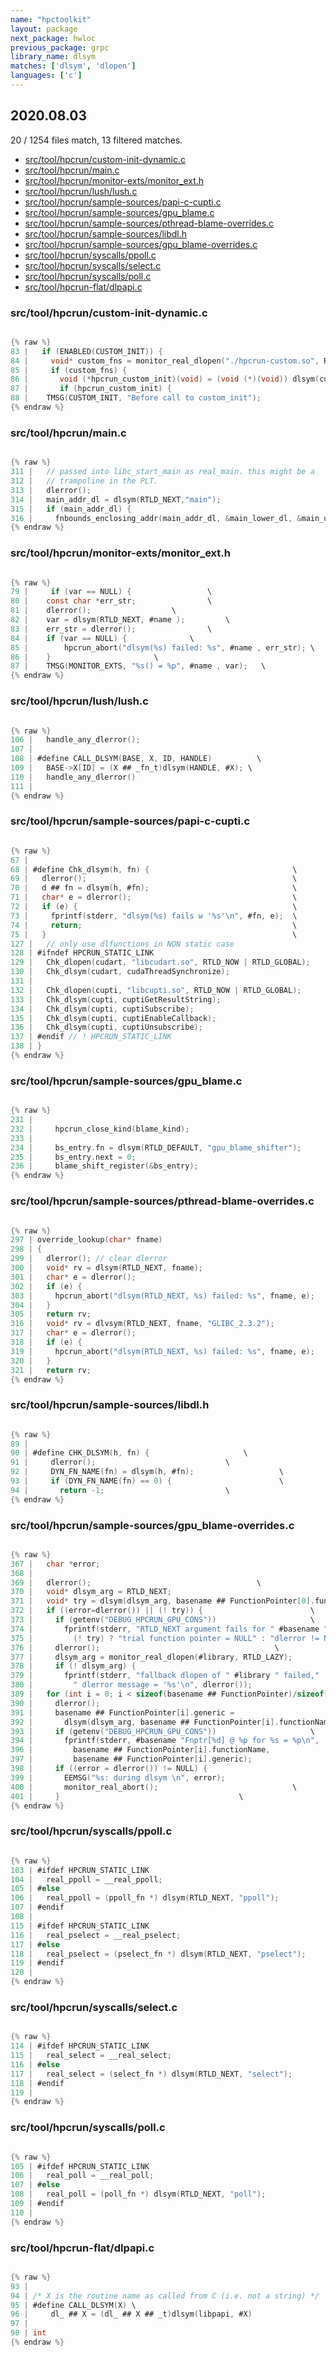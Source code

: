 ```yaml
---
name: "hpctoolkit"
layout: package
next_package: hwloc
previous_package: grpc
library_name: dlsym
matches: ['dlsym', 'dlopen']
languages: ['c']
---
```

## 2020.08.03
20 / 1254 files match, 13 filtered matches.

 - [src/tool/hpcrun/custom-init-dynamic.c](#srctoolhpcruncustom-init-dynamicc)
 - [src/tool/hpcrun/main.c](#srctoolhpcrunmainc)
 - [src/tool/hpcrun/monitor-exts/monitor_ext.h](#srctoolhpcrunmonitor-extsmonitor_exth)
 - [src/tool/hpcrun/lush/lush.c](#srctoolhpcrunlushlushc)
 - [src/tool/hpcrun/sample-sources/papi-c-cupti.c](#srctoolhpcrunsample-sourcespapi-c-cuptic)
 - [src/tool/hpcrun/sample-sources/gpu_blame.c](#srctoolhpcrunsample-sourcesgpu_blamec)
 - [src/tool/hpcrun/sample-sources/pthread-blame-overrides.c](#srctoolhpcrunsample-sourcespthread-blame-overridesc)
 - [src/tool/hpcrun/sample-sources/libdl.h](#srctoolhpcrunsample-sourceslibdlh)
 - [src/tool/hpcrun/sample-sources/gpu_blame-overrides.c](#srctoolhpcrunsample-sourcesgpu_blame-overridesc)
 - [src/tool/hpcrun/syscalls/ppoll.c](#srctoolhpcrunsyscallsppollc)
 - [src/tool/hpcrun/syscalls/select.c](#srctoolhpcrunsyscallsselectc)
 - [src/tool/hpcrun/syscalls/poll.c](#srctoolhpcrunsyscallspollc)
 - [src/tool/hpcrun-flat/dlpapi.c](#srctoolhpcrun-flatdlpapic)

### src/tool/hpcrun/custom-init-dynamic.c

```c

{% raw %}
83 |   if (ENABLED(CUSTOM_INIT)) {
84 |     void* custom_fns = monitor_real_dlopen("./hpcrun-custom.so", RTLD_LAZY);
85 |     if (custom_fns) {
86 |       void (*hpcrun_custom_init)(void) = (void (*)(void)) dlsym(custom_fns, "hpcrun_custom_init");
87 |       if (hpcrun_custom_init) {
88 | 	TMSG(CUSTOM_INIT, "Before call to custom_init");
{% endraw %}

```
### src/tool/hpcrun/main.c

```c

{% raw %}
311 |   // passed into libc_start_main as real_main. this might be a
312 |   // trampoline in the PLT.
313 |   dlerror();
314 |   main_addr_dl = dlsym(RTLD_NEXT,"main");
315 |   if (main_addr_dl) {
316 |     fnbounds_enclosing_addr(main_addr_dl, &main_lower_dl, &main_upper_dl, &lm);
{% endraw %}

```
### src/tool/hpcrun/monitor-exts/monitor_ext.h

```c

{% raw %}
79 |     if (var == NULL) {					\
80 | 	const char *err_str;				\
81 | 	dlerror();					\
82 | 	var = dlsym(RTLD_NEXT, #name );			\
83 | 	err_str = dlerror();				\
84 | 	if (var == NULL) {				\
85 | 	    hpcrun_abort("dlsym(%s) failed: %s", #name , err_str); \
86 | 	}						\
87 | 	TMSG(MONITOR_EXTS, "%s() = %p", #name , var);	\
{% endraw %}

```
### src/tool/hpcrun/lush/lush.c

```c

{% raw %}
106 |   handle_any_dlerror();
107 | 
108 | #define CALL_DLSYM(BASE, X, ID, HANDLE)	       \
109 |   BASE->X[ID] = (X ## _fn_t)dlsym(HANDLE, #X); \
110 |   handle_any_dlerror()
111 |   
{% endraw %}

```
### src/tool/hpcrun/sample-sources/papi-c-cupti.c

```c

{% raw %}
67 | 
68 | #define Chk_dlsym(h, fn) {                                \
69 |   dlerror();                                              \
70 |   d ## fn = dlsym(h, #fn);                                \
71 |   char* e = dlerror();                                    \
72 |   if (e) {                                                \
73 |     fprintf(stderr, "dlsym(%s) fails w '%s'\n", #fn, e);  \
74 |     return;                                               \
75 |   }                                                       \
127 |   // only use dlfunctions in NON static case
128 | #ifndef HPCRUN_STATIC_LINK
129 |   Chk_dlopen(cudart, "libcudart.so", RTLD_NOW | RTLD_GLOBAL);
130 |   Chk_dlsym(cudart, cudaThreadSynchronize);
131 | 
132 |   Chk_dlopen(cupti, "libcupti.so", RTLD_NOW | RTLD_GLOBAL);
133 |   Chk_dlsym(cupti, cuptiGetResultString);
134 |   Chk_dlsym(cupti, cuptiSubscribe);
135 |   Chk_dlsym(cupti, cuptiEnableCallback);
136 |   Chk_dlsym(cupti, cuptiUnsubscribe);
137 | #endif // ! HPCRUN_STATIC_LINK
138 | }
{% endraw %}

```
### src/tool/hpcrun/sample-sources/gpu_blame.c

```c

{% raw %}
231 | 
232 |     hpcrun_close_kind(blame_kind);
233 |     
234 |     bs_entry.fn = dlsym(RTLD_DEFAULT, "gpu_blame_shifter");
235 |     bs_entry.next = 0;
236 |     blame_shift_register(&bs_entry);
{% endraw %}

```
### src/tool/hpcrun/sample-sources/pthread-blame-overrides.c

```c

{% raw %}
297 | override_lookup(char* fname)
298 | {
299 |   dlerror(); // clear dlerror
300 |   void* rv = dlsym(RTLD_NEXT, fname);
301 |   char* e = dlerror();
302 |   if (e) {
303 |     hpcrun_abort("dlsym(RTLD_NEXT, %s) failed: %s", fname, e);
304 |   }
305 |   return rv;
316 |   void* rv = dlvsym(RTLD_NEXT, fname, "GLIBC_2.3.2");
317 |   char* e = dlerror();
318 |   if (e) {
319 |     hpcrun_abort("dlsym(RTLD_NEXT, %s) failed: %s", fname, e);
320 |   }
321 |   return rv;
{% endraw %}

```
### src/tool/hpcrun/sample-sources/libdl.h

```c

{% raw %}
89 |   
90 | #define CHK_DLSYM(h, fn) {						\
91 |     dlerror();								\
92 |     DYN_FN_NAME(fn) = dlsym(h, #fn);					\
93 |     if (DYN_FN_NAME(fn) == 0) {						\
94 |       return -1;							\
{% endraw %}

```
### src/tool/hpcrun/sample-sources/gpu_blame-overrides.c

```c

{% raw %}
367 |   char *error;                                                                     \
368 |                                                                                    \
369 |   dlerror(); 									   \
370 |   void* dlsym_arg = RTLD_NEXT;                                                     \
371 |   void* try = dlsym(dlsym_arg, basename ## FunctionPointer[0].functionName);	   \
372 |   if ((error=dlerror()) || (! try)) {						   \
373 |     if (getenv("DEBUG_HPCRUN_GPU_CONS"))					   \
374 |       fprintf(stderr, "RTLD_NEXT argument fails for " #basename " (%s)\n",         \
375 | 	      (! try) ? "trial function pointer = NULL" : "dlerror != NULL");	   \
376 |     dlerror();									   \
377 |     dlsym_arg = monitor_real_dlopen(#library, RTLD_LAZY);			   \
378 |     if (! dlsym_arg) {                                                             \
379 |       fprintf(stderr, "fallback dlopen of " #library " failed,"			   \
380 | 	      " dlerror message = '%s'\n", dlerror());				   \
389 |   for (int i = 0; i < sizeof(basename ## FunctionPointer)/sizeof(basename ## FunctionPointer[0]); i++) { \
390 |     dlerror();                                                                     \
391 |     basename ## FunctionPointer[i].generic =					   \
392 |       dlsym(dlsym_arg, basename ## FunctionPointer[i].functionName);		   \
393 |     if (getenv("DEBUG_HPCRUN_GPU_CONS"))					   \
394 |       fprintf(stderr, #basename "Fnptr[%d] @ %p for %s = %p\n",                    \
396 | 	      basename ## FunctionPointer[i].functionName,			   \
397 | 	      basename ## FunctionPointer[i].generic);				   \
398 |     if ((error = dlerror()) != NULL) {                                             \
399 |       EEMSG("%s: during dlsym \n", error);					   \
400 |       monitor_real_abort();							   \
401 |     }										   \
{% endraw %}

```
### src/tool/hpcrun/syscalls/ppoll.c

```c

{% raw %}
103 | #ifdef HPCRUN_STATIC_LINK
104 |   real_ppoll = __real_ppoll;
105 | #else
106 |   real_ppoll = (ppoll_fn *) dlsym(RTLD_NEXT, "ppoll");
107 | #endif
108 | 
115 | #ifdef HPCRUN_STATIC_LINK
116 |   real_pselect = __real_pselect;
117 | #else
118 |   real_pselect = (pselect_fn *) dlsym(RTLD_NEXT, "pselect");
119 | #endif
120 | 
{% endraw %}

```
### src/tool/hpcrun/syscalls/select.c

```c

{% raw %}
114 | #ifdef HPCRUN_STATIC_LINK
115 |   real_select = __real_select;
116 | #else
117 |   real_select = (select_fn *) dlsym(RTLD_NEXT, "select");
118 | #endif
119 | 
{% endraw %}

```
### src/tool/hpcrun/syscalls/poll.c

```c

{% raw %}
105 | #ifdef HPCRUN_STATIC_LINK
106 |   real_poll = __real_poll;
107 | #else
108 |   real_poll = (poll_fn *) dlsym(RTLD_NEXT, "poll");
109 | #endif
110 | 
{% endraw %}

```
### src/tool/hpcrun-flat/dlpapi.c

```c

{% raw %}
93 | 
94 | /* X is the routine name as called from C (i.e. not a string) */
95 | #define CALL_DLSYM(X) \
96 |     dl_ ## X = (dl_ ## X ## _t)dlsym(libpapi, #X)
97 | 
98 | int
{% endraw %}

```